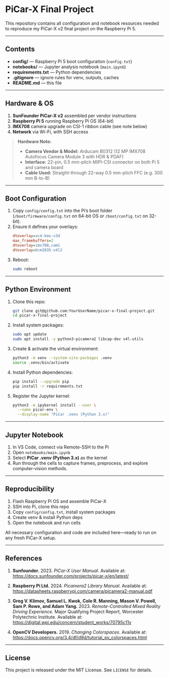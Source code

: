 # PiCar-X Final Project

This repository contains all configuration and notebook resources needed to reproduce my PiCar-X v2 final project on the Raspberry Pi 5.

---

## Contents

- **config/** — Raspberry Pi 5 boot configuration (`config.txt`)  
- **notebooks/** — Jupyter analysis notebook (`main.ipynb`)  
- **requirements.txt** — Python dependencies  
- **.gitignore** — ignore rules for venv, outputs, caches  
- **README.md** — this file  

---

## Hardware & OS

1. **SunFounder PiCar-X v2** assembled per vendor instructions  
2. **Raspberry Pi 5** running Raspberry Pi OS (64-bit)  
3. **IMX708** camera upgrade on CSI-1 ribbon cable  (see note below)
4. **Network** via Wi-Fi, with SSH access

> **Hardware Note:**  
> - **Camera Vendor & Model:** Arducam B0312 (12 MP IMX708 Autofocus Camera Module 3 with HDR & PDAF)  
> - **Interface:** 22-pin, 0.5 mm-pitch MIPI-CSI connector on both Pi 5 and camera board  
> - **Cable Used:** Straight-through 22-way 0.5 mm-pitch FFC (e.g. 300 mm B-to-B)  

---

## Boot Configuration

1. Copy `config/config.txt` into the Pi’s boot folder (`/boot/firmware/config.txt` on 64-bit OS or `/boot/config.txt` on 32-bit).  
2. Ensure it defines your overlays:
   ```ini
   dtoverlay=vc4-kms-v3d
   max_framebuffers=2
   dtoverlay=imx708,cam1
   dtoverlay=bcm2835-v4l2
   ```
3. Reboot:
   ```bash
   sudo reboot
   ```

---

## Python Environment

1. Clone this repo:
   ```bash
   git clone git@github.com:YourUserName/picar-x-final-project.git
   cd picar-x-final-project
   ```
2. Install system packages:
   ```bash
   sudo apt update
   sudo apt install -y python3-picamera2 libcap-dev v4l-utils
   ```
3. Create & activate the virtual environment:
   ```bash
   python3 -m venv --system-site-packages .venv
   source .venv/bin/activate
   ```
4. Install Python dependencies:
   ```bash
   pip install --upgrade pip
   pip install -r requirements.txt
   ```
5. Register the Jupyter kernel:
   ```bash
   python3 -m ipykernel install --user \
     --name picar-env \
     --display-name "PiCar .venv (Python 3.x)"
   ```

---

## Jupyter Notebook

1. In VS Code, connect via Remote-SSH to the Pi
2. Open `notebooks/main.ipynb`  
3. Select **PiCar .venv (Python 3.x)** as the kernel  
4. Run through the cells to capture frames, preprocess, and explore computer-vision methods.

---

## Reproducibility

1. Flash Raspberry Pi OS and assemble PiCar-X  
2. SSH into Pi, clone this repo  
3. Copy `config/config.txt`, install system packages  
4. Create venv & install Python deps  
5. Open the notebook and run cells

All necessary configuration and code are included here—ready to run on any fresh PiCar-X setup.

---

## References

1. **Sunfounder.** 2023. *PiCar-X User Manual*. Available at: https://docs.sunfounder.com/projects/picar-x/en/latest/

2. **Raspberry Pi Ltd.** 2024. *Picamera2 Library Manual*. Available at: https://datasheets.raspberrypi.com/camera/picamera2-manual.pdf

3. **Greg V. Klimov, Samuel L. Kwok, Cole R. Manning, Mason V. Powell, Sam P. Rowe, and Adam Yang.** 2023. *Remote-Controlled Mixed Reality Driving Experience*. Major Qualifying Project Report, Worcester Polytechnic Institute. Available at: https://digital.wpi.edu/concern/student_works/70795c11v

4. **OpenCV Developers.** 2019. *Changing Colorspaces*. Available at: https://docs.opencv.org/3.4/df/d9d/tutorial_py_colorspaces.html

---

## License

This project is released under the MIT License. See `LICENSE` for details.